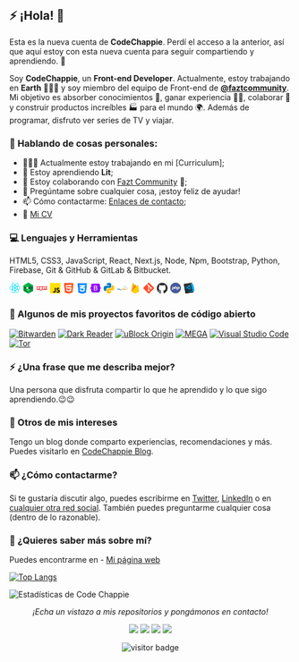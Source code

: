 ## ⚡ ¡Hola! 👋

Esta es la nueva cuenta de **CodeChappie**. Perdí el acceso a la anterior, así que aquí estoy con esta nueva cuenta para seguir compartiendo y aprendiendo. 🙌

Soy **CodeChappie**, un **Front-end Developer**. Actualmente, estoy trabajando en **Earth** 👨🏽‍💻 y soy miembro del equipo de Front-end de **[@faztcommunity](https://github.com/faztcommunity/)**. Mi objetivo es absorber conocimientos 🧠, ganar experiencia 👨‍🏭, colaborar 🤝 y construir productos increíbles 🏭 para el mundo 🌍. Además de programar, disfruto ver series de TV y viajar.

### 🧍 Hablando de cosas personales:

- 👨🏽‍💻 Actualmente estoy trabajando en mi [Curriculum];
- 🌱 Estoy aprendiendo **Lit**;
- 👯 Estoy colaborando con [Fazt Community](https://github.com/faztcommunity/) 🤝;
- 💬 Pregúntame sobre cualquier cosa, ¡estoy feliz de ayudar!
- 📫 Cómo contactarme: [Enlaces de contacto](https://www.codechappie.com/enlaces);
- 📝 [Mi CV](https://curriculum.codechappie.com/user/codechappie)

### 💻 Lenguajes y Herramientas

HTML5, CSS3, JavaScript, React, Next.js, Node, Npm, Bootstrap, Python, Firebase, Git & GitHub & GitLab & Bitbucket.

<code><img height="20" src="https://raw.githubusercontent.com/codechappie/codechappie/master/assets/images/react.png"></code>
<code><img height="20" src="https://raw.githubusercontent.com/codechappie/codechappie/master/assets/images/node.png"></code>
<code><img height="20" src="https://raw.githubusercontent.com/codechappie/codechappie/master/assets/images/npm.png"></code>
<code><img height="20" src="https://raw.githubusercontent.com/codechappie/codechappie/master/assets/images/javascript.png"></code>
<code><img height="20" src="https://raw.githubusercontent.com/codechappie/codechappie/master/assets/images/html.png"></code>
<code><img height="20" src="https://raw.githubusercontent.com/codechappie/codechappie/master/assets/images/css.png"></code>
<code><img height="20" src="https://raw.githubusercontent.com/codechappie/codechappie/master/assets/images/bootstrap.png"></code>
<code><img height="20" src="https://raw.githubusercontent.com/codechappie/codechappie/master/assets/images/python.png"></code>
<code><img height="20" src="https://raw.githubusercontent.com/codechappie/codechappie/master/assets/images/mysql.png"></code>
<code><img height="20" src="https://raw.githubusercontent.com/codechappie/codechappie/master/assets/images/firebase.png"></code>
<code><img height="20" src="https://raw.githubusercontent.com/codechappie/codechappie/master/assets/images/git.png"></code>
<code><img height="20" src="https://raw.githubusercontent.com/codechappie/codechappie/master/assets/images/github.png"></code>
<code><img height="20" src="https://raw.githubusercontent.com/codechappie/codechappie/master/assets/images/php.png"></code>
<code><img height="20" src="https://raw.githubusercontent.com/codechappie/codechappie/master/assets/images/visualstudiocode.png"></code>

### 💼 Algunos de mis proyectos favoritos de código abierto

[![Bitwarden](https://img.shields.io/badge/-Bitwarden-444444?style=flat&logo=bitwarden&logoColor=175DDC)](https://github.com/bitwarden)
[![Dark Reader](https://img.shields.io/badge/-Dark&#160;Reader-444444?style=flat&logo=Dark-Reader&logoColor=2f7485)](https://github.com/darkreader/darkreader)
[![uBlock Origin](https://img.shields.io/badge/-uBlock&#160;Origin-444444?style=flat&logo=UBlock-Origin&logoColor=800000)](https://github.com/gorhill/uBlock)
[![MEGA](https://img.shields.io/badge/-MEGA-444444?style=flat&logo=mega&logoColor=D9272E)](https://github.com/meganz/)
[![Visual Studio Code](https://img.shields.io/badge/-VSCode-444444?style=flat&logo=visual-studio-code&logoColor=007ACC)](https://github.com/microsoft/vscode)
[![Tor](https://img.shields.io/badge/-Tor-444444?style=flat&logo=tor&logoColor=7E4798)](https://www.torproject.org/)

### ⚡ ¿Una frase que me describa mejor? 

Una persona que disfruta compartir lo que he aprendido y lo que sigo aprendiendo.😉😉

### 👯 Otros de mis intereses

Tengo un blog donde comparto experiencias, recomendaciones y más. Puedes visitarlo en [CodeChappie Blog](https://codechappie.com/blog).

### 📫 ¿Cómo contactarme?

Si te gustaría discutir algo, puedes escribirme en [Twitter](https://twitter.com/codechappie), [LinkedIn](https://www.linkedin.com/company/codechappie) o en [cualquier otra red social](https://codechappie.com/enlaces). También puedes preguntarme cualquier cosa (dentro de lo razonable).

### 💬 ¿Quieres saber más sobre mí?

Puedes encontrarme en - [Mi página web](https://www.codechappie.com/)

[![Top Langs](https://github-readme-stats-teal-five.vercel.app/api/top-langs/?username=codechappie&layout=compact&show_icons=true&title_color=fff&icon_color=79ff97&text_color=9f9f9f&bg_color=151515)](https://github.com/codechappie/github-readme-stats) 

![Estadísticas de Code Chappie](https://github-readme-stats-teal-five.vercel.app/api?username=codechappie&show_icons=true&title_color=fff&icon_color=79ff97&text_color=9f9f9f&bg_color=151515)

<p align="center">
  <i>¡Echa un vistazo a mis repositorios y pongámonos en contacto!</i>
</p>

<p align="center">
<a href= "https://github.com/codechappie/"><img src="https://img.icons8.com/material-outlined/27/000000/ball-point-pen.png"/></a>
<a href= "https://www.linkedin.com/company/codechappie/"><img src="https://img.icons8.com/material-outlined/30/000000/linkedin.png"/></a>
<a href= "https://twitter.com/codechappie"><img src="https://img.icons8.com/material-outlined/30/000000/twitter.png"/></a>
<a href= "https://halfrost.com"><img src="https://img.icons8.com/material-outlined/27/000000/geography.png"/></a>
</p>

<p align="center">
<img src="https://visitor-badge.laobi.icu/badge?page_id=d4vidcode" alt="visitor badge"/>       
</p>
